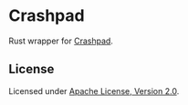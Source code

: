 # Crashpad

Rust wrapper for [Crashpad].

## License

Licensed under [Apache License, Version 2.0].

[Crashpad]: https://github.com/chromium/crashpad
[Apache License, Version 2.0]: LICENSE
